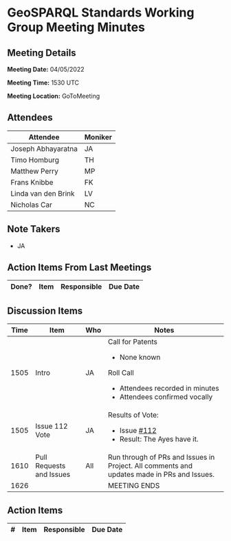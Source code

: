 # GeoSPARQL Standards Working Group Meeting Minutes
## Meeting Details
**Meeting Date:** 04/05/2022

**Meeting Time:** 1530 UTC

**Meeting Location:** GoToMeeting  

## Attendees
Attendee | Moniker |
---- | ---- |
Joseph Abhayaratna | JA |
Timo Homburg | TH |
Matthew Perry | MP |
Frans Knibbe | FK |
Linda van den Brink | LV |
Nicholas Car | NC |

## Note Takers
- JA

## Action Items From Last Meetings
Done? | Item | Responsible | Due Date |
---- | ---- | ---- | --- |


## Discussion Items
Time | Item | Who | Notes |
---- | ---- | ---- | ---- |
1505 | Intro | JA | Call for Patents<ul><li>None known</li></ul>Roll Call<ul><li>Attendees recorded in minutes</li><li>Attendees confirmed vocally</li></ul> |
1505 | Issue 112 Vote | JA | Results of Vote: <ul><li>Issue [#112](https://github.com/opengeospatial/ogc-geosparql/issues/112)</li><li>Result: The Ayes have it.</li></ul> |
1610 | Pull Requests and Issues | All | Run through of PRs and Issues in Project. All comments and updates made in PRs and Issues. |
1626 | | | MEETING ENDS |

## Action Items
\# | Item | Responsible | Due Date |
---- | ---- | ---- | ---- |
